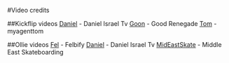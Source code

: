 #Video credits

##Kickflip videos
[Daniel](https://www.youtube.com/watch?v=7yPtXMTiQFI) - Daniel Israel Tv
[Goon](https://www.youtube.com/watch?v=byz-PIR07OE) - Good Renegade
[Tom](https://www.youtube.com/watch?v=TyAKySLxz9s) - myagenttom

##Ollie videos
[Fel](https://www.youtube.com/watch?v=nAFetNX1kNI) - Felbify
[Daniel](https://www.youtube.com/watch?v=Lmn-oJDW-fU) - Daniel Israel Tv
[MidEastSkate](https://www.youtube.com/watch?v=mBQYRZAcNVs) - Middle East Skateboarding